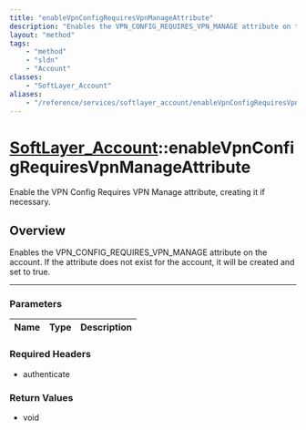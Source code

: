 ```yaml
---
title: "enableVpnConfigRequiresVpnManageAttribute"
description: "Enables the VPN_CONFIG_REQUIRES_VPN_MANAGE attribute on the account. If the attribute does not exist for the account, it... "
layout: "method"
tags:
    - "method"
    - "sldn"
    - "Account"
classes:
    - "SoftLayer_Account"
aliases:
    - "/reference/services/softlayer_account/enableVpnConfigRequiresVpnManageAttribute"
---
```

# [SoftLayer_Account](/reference/services/SoftLayer_Account)::enableVpnConfigRequiresVpnManageAttribute

Enable the VPN Config Requires VPN Manage attribute, creating it if necessary.


## Overview 
Enables the VPN_CONFIG_REQUIRES_VPN_MANAGE attribute on the account. If the attribute does not exist for the account, it will be created and set to true. 

-----

### Parameters 
|Name | Type | Description |
| --- | --- | --- |


### Required Headers
* authenticate


### Return Values
* void




